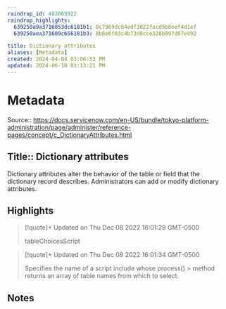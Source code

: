 ```yaml
---
raindrop_id: 483065922
raindrop_highlights:
  639250a9a3716053dc6181b1: 0c7969dc84edf3022facd9b8eef4d1ef
  639250aea371609c656181b3: 8b8e6f03c4b73d8cce328b897d07e492

title: Dictionary attributes
aliases: [Metadata]
created: 2024-04-04 03:06:53 PM
updated: 2024-06-10 03:13:21 PM
---
```


# Metadata
Source:: https://docs.servicenow.com/en-US/bundle/tokyo-platform-administration/page/administer/reference-pages/concept/c_DictionaryAttributes.html

Title:: Dictionary attributes
---

Dictionary attributes alter the behavior of the table or field that the dictionary record describes. Administrators can add or modify dictionary attributes.

## Highlights

> [!quote]+ Updated on Thu Dec 08 2022 16:01:29 GMT-0500
> 
> tableChoicesScript

> [!quote]+ Updated on Thu Dec 08 2022 16:01:34 GMT-0500
> 
> Specifies the name of a script include whose process()
&gt; method returns an array of table names from which to select.
## Notes
